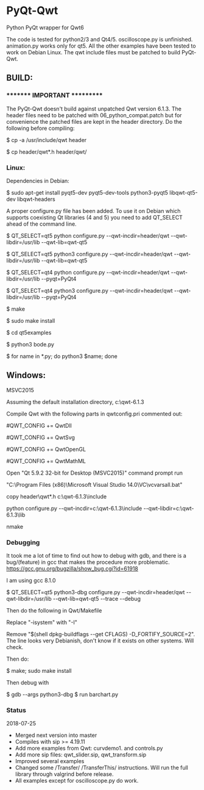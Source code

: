# PyQt-Qwt
Python PyQt wrapper for Qwt6

The code is tested for python2/3 and Qt4/5.
oscilloscope.py is unfinished.
animation.py works only for qt5.
All the other examples have been tested to work on 
Debian Linux.
The qwt include files must be patched to build PyQt-Qwt.



## BUILD:

### ******* IMPORTANT *********

The PyQt-Qwt doesn't build against unpatched Qwt version 6.1.3.
The header files need to be patched with 06_python_compat.patch
but for convenience the patched files are kept in the header
directory.
Do the following before compiling:

$ cp -a /usr/include/qwt header

$ cp header/qwt*.h header/qwt/

### Linux:

Dependencies in Debian:

$ sudo apt-get install pyqt5-dev pyqt5-dev-tools python3-pyqt5 libqwt-qt5-dev libqwt-headers

A proper configure.py file has been added. To use it on Debian
which supports coexisting Qt libraries (4 and 5) you need to 
add QT_SELECT ahead of the command line.



$ QT_SELECT=qt5 python configure.py --qwt-incdir=header/qwt --qwt-libdir=/usr/lib --qwt-lib=qwt-qt5

$ QT_SELECT=qt5 python3 configure.py --qwt-incdir=header/qwt --qwt-libdir=/usr/lib --qwt-lib=qwt-qt5

$ QT_SELECT=qt4 python configure.py --qwt-incdir=header/qwt --qwt-libdir=/usr/lib --pyqt=PyQt4

$ QT_SELECT=qt4 python3 configure.py --qwt-incdir=header/qwt --qwt-libdir=/usr/lib --pyqt=PyQt4

$ make

$ sudo make install

$ cd qt5examples

$ python3 bode.py

$ for name in *.py; do python3 $name; done

## Windows:

MSVC2015

Assuming the default installation directory, c:\qwt-6.1.3

Compile Qwt with the following parts in qwtconfig.pri commented out:

#QWT_CONFIG += QwtDll

#QWT_CONFIG += QwtSvg

#QWT_CONFIG += QwtOpenGL

#QWT_CONFIG += QwtMathML


Open "Qt 5.9.2 32-bit for Desktop (MSVC2015)" command prompt
run

"C:\Program Files (x86)\Microsoft Visual Studio 14.0\VC\vcvarsall.bat"

copy header\qwt*.h c:\qwt-6.1.3\include

python configure.py --qwt-incdir=c:\qwt-6.1.3\include --qwt-libdir=c:\qwt-6.1.3\lib

nmake

### Debugging

It took me a lot of time to find out how to debug with gdb, and there is
a bug/(feature) in gcc that makes the procedure more problematic.
https://gcc.gnu.org/bugzilla/show_bug.cgi?id=61918

I am using gcc 8.1.0

$ QT_SELECT=qt5 python3-dbg configure.py --qwt-incdir=header/qwt --qwt-libdir=/usr/lib --qwt-lib=qwt-qt5 --trace --debug

Then do the following in Qwt/Makefile

Replace "-isystem" with "-I"

Remove "$(shell dpkg-buildflags --get CFLAGS) -D_FORTIFY_SOURCE=2". The line looks very Debianish, don't know if it exists on other systems. Will check.

Then do:

$ make; sudo make install

Then debug with

$ gdb --args python3-dbg
$ run barchart.py


### Status

2018-07-25
  * Merged next version into master
  * Compiles with sip >= 4.19.11
  * Add more examples from Qwt: curvdemo1. and controls.py
  * Add more sip files: qwt_slider.sip, qwt_transform.sip
  * Improved several examples
  * Changed some /Transfer/ /TransferThis/ instructions. Will run the full library through valgrind before release.
  * All examples except for oscilloscope.py do work.



